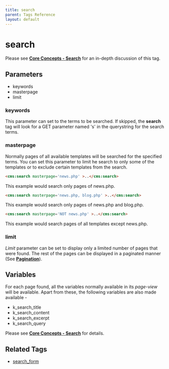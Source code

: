```yaml
---
title: search
parent: Tags Reference
layout: default
---
```


# search

Please see [**Core Concepts - Search**](../../concepts/using-search.html) for an in-depth discussion of this tag.

## Parameters

*   keywords
*   masterpage
*   limit

### keywords

This parameter can set to the terms to be searched. If skipped, the **search** tag will look for a GET parameter named 's' in the querystring for the search terms.

### masterpage

Normally pages of all available templates will be searched for the specified terms. You can set this parameter to limit he search to only some of the templates or to exclude certain templates from the search.

```html
<cms:search masterpage='news.php' >..</cms:search>
```

This example would search only pages of news.php.

```html
<cms:search masterpage='news.php, blog.php' >..</cms:search>
```

This example would search only pages of news.php and blog.php.

```html
<cms:search masterpage='NOT news.php' >..</cms:search>
```

This example would search pages of all templates except news.php.

### limit

_Limit_ parameter can be set to display only a limited number of pages that were found. The rest of the pages can be displayed in a paginated manner (See [**Pagination**](../../concepts/pagination.html)).

## Variables

For each page found, all the variables normally available in its _page-view_ will be available. Apart from these, the following variables are also made available -

*   k\_search\_title
*   k\_search\_content
*   k\_search\_excerpt
*   k\_search\_query

Please see [**Core Concepts - Search**](../../concepts/using-search.html) for details.

## Related Tags

*   [search\_form](../search_form.html)
